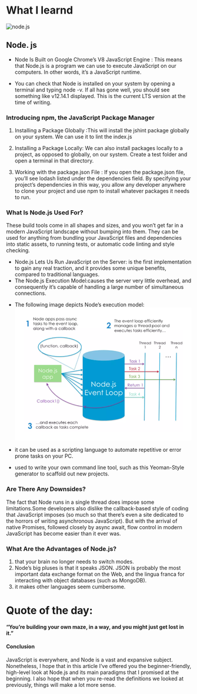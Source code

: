 # What I learnd 


![node.js](https://thehackernews.com/images/-1nufw3bQR_s/W_z4WoTfrAI/AAAAAAAAysI/ThbqvRtgAPoCLWAWtZpLCPbKNsqEiRm-QCLcBGAs/s728-e100/nodejs-event-stream-module.jpg)



## Node. js 

* Node Is Built on Google Chrome’s V8 JavaScript Engine : This means that Node.js is a program we can use to execute JavaScript on our computers. In other words, it’s a JavaScript runtime.

* You can check that Node is installed on your system by opening a terminal and typing node -v. If all has gone well, you should see something like v12.14.1 displayed. This is the current LTS version at the time of writing. 


### Introducing npm, the JavaScript Package Manager
1. Installing a Package Globally :This will install the jshint package globally on your system. We can use it to lint the index.js 

2. Installing a Package Locally: We can also install packages locally to a project, as opposed to globally, on our system. Create a test folder and open a terminal in that directory.

3. Working with the package.json File : If you open the package.json file, you’ll see lodash listed under the dependencies field. By specifying your project’s dependencies in this way, you allow any developer anywhere to clone your project and use npm to install whatever packages it needs to run.

### What Is Node.js Used For?

These build tools come in all shapes and sizes, and you won’t get far in a modern JavaScript landscape without bumping into them. They can be used for anything from bundling your JavaScript files and dependencies into static assets, to running tests, or automatic code linting and style checking.

- Node.js Lets Us Run JavaScript on the Server: is the first implementation to gain any real traction, and it provides some unique benefits, compared to traditional languages. 
- The Node.js Execution Model:causes the server very little overhead, and consequently it’s capable of handling a large number of simultaneous connections. 

* The following image depicts Node’s execution model:
![52](https://github.com/BayanAbualhaj/reading-notes301/blob/master/img/Screenshot%20(52).png?raw=true)

-  it can be used as a scripting language to automate repetitive or error prone tasks on your PC. 

- used to write your own command line tool, such as this Yeoman-Style generator to scaffold out new projects.


### Are There Any Downsides?
The fact that Node runs in a single thread does impose some limitations.Some developers also dislike the callback-based style of coding that JavaScript imposes (so much so that there’s even a site dedicated to the horrors of writing asynchronous JavaScript). But with the arrival of native Promises, followed closely by async await, flow control in modern JavaScript has become easier than it ever was.

### What Are the Advantages of Node.js?
1. that your brain no longer needs to switch modes.
2. Node’s big pluses is that it speaks JSON. JSON is probably the most important data exchange format on the Web, and the lingua franca for interacting with object databases (such as MongoDB). 
3. it makes other languages seem cumbersome.



# Quote of the day:

**“You’re building your own maze, in a way, and you might just get lost in it.”**


#### Conclusion
JavaScript is everywhere, and Node is a vast and expansive subject. Nonetheless, I hope that in this article I’ve offered you the beginner-friendly, high-level look at Node.js and its main paradigms that I promised at the beginning. I also hope that when you re-read the definitions we looked at previously, things will make a lot more sense.